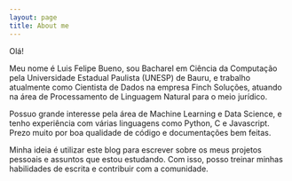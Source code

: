 ```yaml
---
layout: page
title: About me
---
```


Olá! 

Meu nome é Luis Felipe Bueno, sou Bacharel em Ciência da Computação pela Universidade Estadual Paulista (UNESP) de Bauru, e trabalho atualmente como Cientista de Dados na empresa Finch Soluções, atuando na área de Processamento de Linguagem Natural para o meio jurídico.

Possuo grande interesse pela área de Machine Learning e Data Science, e tenho experiência com várias linguagens como Python, C e Javascript. Prezo muito por boa qualidade de código e documentações bem feitas.

Minha ideia é utilizar este blog para escrever sobre os meus projetos pessoais e assuntos que estou estudando. Com isso, posso treinar minhas habilidades de escrita e contribuir com a comunidade.